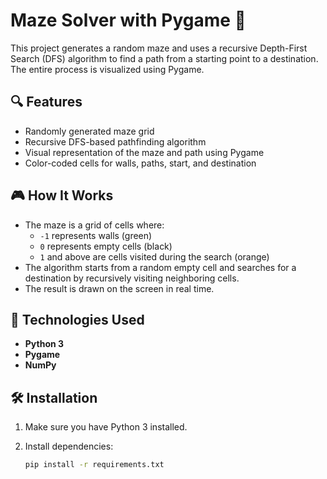 # Maze Solver with Pygame 🧩

This project generates a random maze and uses a recursive Depth-First Search (DFS) algorithm to find a path from a starting point to a destination. The entire process is visualized using Pygame.

## 🔍 Features

- Randomly generated maze grid
- Recursive DFS-based pathfinding algorithm
- Visual representation of the maze and path using Pygame
- Color-coded cells for walls, paths, start, and destination

## 🎮 How It Works

- The maze is a grid of cells where:
  - `-1` represents walls (green)
  - `0` represents empty cells (black)
  - `1` and above are cells visited during the search (orange)
- The algorithm starts from a random empty cell and searches for a destination by recursively visiting neighboring cells.
- The result is drawn on the screen in real time.

## 🧠 Technologies Used

- **Python 3**
- **Pygame**
- **NumPy**

## 🛠️ Installation

1. Make sure you have Python 3 installed.
2. Install dependencies:

   ```bash
   pip install -r requirements.txt
